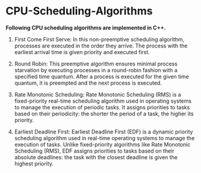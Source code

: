 # CPU-Scheduling-Algorithms
<b>Following CPU scheduling algorithms are implemented in C++.</b>


1. First Come First Serve:
In this non-preemptive scheduling algorithm, processes are executed in the order they arrive. The process with the earliest arrival time is given priority and executed first.


2. Round Robin:
This preemptive algorithm ensures minimal process starvation by executing processes in a round-robin fashion with a specified time quantum. After a process is executed for the given time quantum, it is preempted and the next process is executed.


3. Rate Monotonic Scheduling: 
Rate Monotonic Scheduling (RMS) is a fixed-priority real-time scheduling algorithm used in operating systems to manage the execution of periodic tasks. It assigns priorities to tasks based on their periodicity: the shorter the period of a task, the higher its priority.

4. Earliest Deadline First:
Earliest Deadline First (EDF) is a dynamic priority scheduling algorithm used in real-time operating systems to manage the execution of tasks. Unlike fixed-priority algorithms like Rate Monotonic Scheduling (RMS), EDF assigns priorities to tasks based on their absolute deadlines: the task with the closest deadline is given the highest priority.
